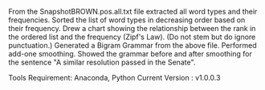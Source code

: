 From the SnapshotBROWN.pos.all.txt file extracted all word types and their frequencies.
Sorted the list of word types in decreasing order based on their frequency.
Drew a chart showing the relationship between the rank in the ordered list and the frequency (Zipf's Law). (Do not stem but do ignore punctuation.)
Generated a Bigram Grammar from the above file.
Performed add-one smoothing. 
Showed the grammar before and after smoothing for the sentence "A similar resolution passed in the Senate".

Tools Requirement: Anaconda, Python 
Current Version  : v1.0.0.3

